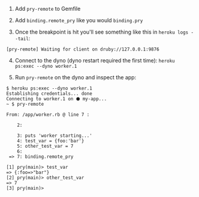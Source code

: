 1. Add `pry-remote` to Gemfile

2. Add `binding.remote_pry` like you would `binding.pry`

3. Once the breakpoint is hit you'll see something like this in `heroku logs --tail`:
```
[pry-remote] Waiting for client on druby://127.0.0.1:9876
```

4. Connect to the dyno (dyno restart required the first time):
`heroku ps:exec --dyno worker.1`

5. Run `pry-remote` on the dyno and inspect the app:
```
$ heroku ps:exec --dyno worker.1
Establishing credentials... done
Connecting to worker.1 on ⬢ my-app... 
~ $ pry-remote

From: /app/worker.rb @ line 7 :

    2:

    3: puts 'worker starting...'
    4: test_var = {foo:'bar'}
    5: other_test_var = 7
    6: 
 => 7: binding.remote_pry

[1] pry(main)> test_var
=> {:foo=>"bar"}
[2] pry(main)> other_test_var
=> 7
[3] pry(main)> 
```
